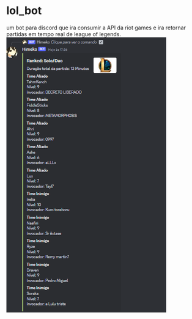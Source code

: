 # lol_bot
um bot para discord que ira consumir a API da riot games e ira retornar partidas em tempo real de league of legends.
<img src="/match_history.png">
